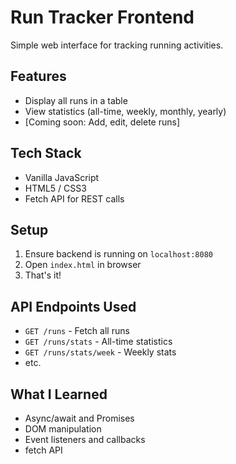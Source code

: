 # Run Tracker Frontend

Simple web interface for tracking running activities.

## Features
- Display all runs in a table
- View statistics (all-time, weekly, monthly, yearly)
- [Coming soon: Add, edit, delete runs]

## Tech Stack
- Vanilla JavaScript
- HTML5 / CSS3
- Fetch API for REST calls

## Setup
1. Ensure backend is running on `localhost:8080`
2. Open `index.html` in browser
3. That's it!

## API Endpoints Used
- `GET /runs` - Fetch all runs
- `GET /runs/stats` - All-time statistics
- `GET /runs/stats/week` - Weekly stats
- etc.

## What I Learned
- Async/await and Promises
- DOM manipulation
- Event listeners and callbacks
- fetch API